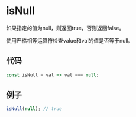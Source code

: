 # isNull

如果指定的值为null，则返回true，否则返回false。

使用严格相等运算符检查value和val的值是否等于null。

## 代码

```js
const isNull = val => val === null;
```

## 例子

```js
isNull(null); // true
```
